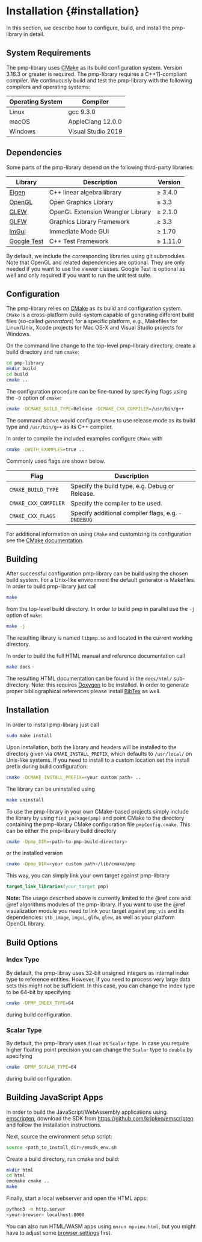 # Installation {#installation}

In this section, we describe how to configure, build, and install the
pmp-library in detail.

## System Requirements

The pmp-library uses [CMake](http://www.cmake.org) as its build configuration
system. Version 3.16.3 or greater is required. The pmp-library requires a
C++11-compliant compiler. We continuously build and test the pmp-library
with the following compilers and operating systems:

| Operating System | Compiler           |
| ---------------- | ------------------ |
| Linux            | gcc 9.3.0          |
| macOS            | AppleClang 12.0.0  |
| Windows          | Visual Studio 2019 |

## Dependencies

Some parts of the pmp-library depend on the following third-party libraries:

| Library                                             | Description                       | Version        |
| --------------------------------------------------- | --------------------------------- | -------------- |
| [Eigen](http://eigen.tuxfamily.org)                 | C++ linear algebra library        | &ge; 3.4.0     |
| [OpenGL](http://opengl.org)                         | Open Graphics Library             | &ge; 3.3       |
| [GLEW](http://glew.sourceforge.net)                 | OpenGL Extension Wrangler Library | &ge; 2.1.0     |
| [GLFW](http://glfw.org)                             | Graphics Library Framework        | &ge; 3.3       |
| [ImGui](https://github.com/ocornut/imgui)           | Immediate Mode GUI                | &ge; 1.70      |
| [Google Test](https://github.com/google/googletest) | C++ Test Framework                | &ge; 1.11.0    |

By default, we include the corresponding libraries using git submodules. Note
that OpenGL and related dependencies are optional. They are only needed if you
want to use the viewer classes. Google Test is optional as well and only
required if you want to run the unit test suite.

## Configuration

The pmp-library relies on [CMake](http://www.cmake.org) as its build and
configuration system. `CMake` is a cross-platform build-system capable of
generating different build files (so-called _generators_) for a specific
platform, e.g., Makefiles for Linux/Unix, Xcode projects for Mac OS-X and Visual
Studio projects for Windows.

On the command line change to the top-level pmp-library directory, create a
build directory and run `cmake`:

```sh
cd pmp-library
mkdir build
cd build
cmake ..
```

The configuration procedure can be fine-tuned by specifying flags using the `-D`
option of `cmake`:

```sh
cmake -DCMAKE_BUILD_TYPE=Release -DCMAKE_CXX_COMPILER=/usr/bin/g++
```

The command above would configure `CMake` to use release mode as its build type
and `/usr/bin/g++` as its C++ compiler.

In order to compile the included examples configure `CMake` with

```sh
cmake -DWITH_EXAMPLES=true ..
```

Commonly used flags are shown below.

| Flag                 | Description                                        |
| -------------------- | -------------------------------------------------- |
| `CMAKE_BUILD_TYPE`   | Specify the build type, e.g. Debug or Release.     |
| `CMAKE_CXX_COMPILER` | Specify the compiler to be used.                   |
| `CMAKE_CXX_FLAGS`    | Specify additional compiler flags, e.g. `-DNDEBUG` |

For additional information on using `CMake` and
customizing its configuration see
the [CMake documentation](http://cmake.org/cmake/help/documentation.html).

## Building

After successful configuration pmp-library can be build using the chosen build
system. For a Unix-like environment the default generator is Makefiles. In order
to build pmp-library just call

```sh
make
```

from the top-level build directory. In order to build pmp in parallel use the
`-j` option of `make`:

```sh
make -j
```

The resulting library is named `libpmp.so` and
located in the current working directory.

In order to build the full HTML manual and reference documentation call

```sh
make docs
```

The resulting HTML documentation can be found in the `docs/html/` sub-directory.
Note: this requires [Doxygen](http://www.doxygen.nl/) to be installed. In order
to generate proper bibliographical references please install
[BibTex](http://www.bibtex.org/) as well.

## Installation

In order to install pmp-library just call

```sh
sudo make install
```

Upon installation, both the library and headers will be installed to the
directory given via `CMAKE_INSTALL_PREFIX`, which defaults to `/usr/local/` on
Unix-like systems. If you need to install to a custom location set the install
prefix during build configuration:

```sh
cmake -DCMAKE_INSTALL_PREFIX=<your custom path> ..
```

The library can be uninstalled using

```sh
make uninstall
```

To use the pmp-library in your own CMake-based projects simply include the
library by using `find_package(pmp)` and point CMake to the directory containing
the pmp-library CMake configuration file `pmpConfig.cmake`. This can be either
the pmp-library build directory

```sh
cmake -Dpmp_DIR=<path-to-pmp-build-directory>
```

or the installed version

```sh
cmake -Dpmp_DIR=<your custom path>/lib/cmake/pmp
```

This way, you can simply link your own target against pmp-library

```cmake
target_link_libraries(your_target pmp)
```

**Note:** The usage described above is currently limited to the @ref core and
@ref algorithms modules of the pmp-library. If you want to use the @ref
visualization module you need to link your target against `pmp_vis` and its
dependencies: `stb_image`, `imgui`, `glfw`, `glew`, as well as your platform
OpenGL library.

## Build Options

### Index Type

By default, the pmp-libray uses 32-bit unsigned integers as internal index type
to reference entities. However, if you need to process very large data sets this
might not be sufficient. In this case, you can change the index type to be
64-bit by specifying

```sh
cmake -DPMP_INDEX_TYPE=64
```

during build configuration.

### Scalar Type

By default, the pmp-library uses `float` as `Scalar` type. In case you require
higher floating point precision you can change the `Scalar` type to `double` by
specifying

```sh
cmake -DPMP_SCALAR_TYPE=64
```

during build configuration.

## Building JavaScript Apps

In order to build the JavaScript/WebAssembly applications
using [emscripten](https://github.com/kripken/emscripten), download the SDK
from <https://github.com/kripken/emscripten> and follow the installation
instructions.

Next, source the environment setup script:

```sh
source <path_to_install_dir>/emsdk_env.sh
```

Create a build directory, run cmake and build:

```sh
mkdir html
cd html
emcmake cmake ..
make
```

Finally, start a local webserver and open the HTML apps:

```sh
python3 -m http.server
<your-browser> localhost:8000
```

You can also run HTML/WASM apps using `emrun mpview.html`, but you might have to adjust
some [browser settings](https://emscripten.org/docs/compiling/Running-html-files-with-emrun.html) first.
